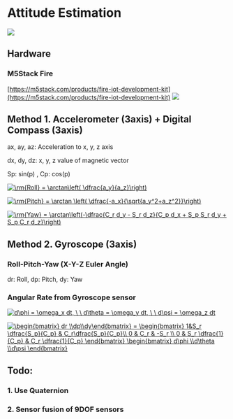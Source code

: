 # Attitude Estimation

[![](http://img.youtube.com/vi/vcjLgSbgT18/0.jpg)](http://www.youtube.com/watch?v=vcjLgSbgT18 "")

## Hardware
### M5Stack Fire
[https://m5stack.com/products/fire-iot-development-kit](https://m5stack.com/products/fire-iot-development-kit)
![](https://cdn.shopify.com/s/files/1/0056/7689/2250/products/4_70cfd3b4-c28f-4bc2-8add-8b199ccd23cf_1200x1200.jpg?v=1589762088)


## Method 1. Accelerometer (3axis) + Digital Compass (3axis)

ax, ay, az: Acceleration to x, y, z axis

dx, dy, dz: x, y, z value of magnetic vector

Sp: sin(p) , Cp: cos(p)

<a href="https://www.codecogs.com/eqnedit.php?latex=\rm{Roll}&space;=&space;\arctan\left(&space;\dfrac{a_y}{a_z}\right)" target="_blank"><img src="https://latex.codecogs.com/gif.latex?\rm{Roll}&space;=&space;\arctan\left(&space;\dfrac{a_y}{a_z}\right)" title="\rm{Roll} = \arctan\left( \dfrac{a_y}{a_z}\right)" /></a>

<a href="https://www.codecogs.com/eqnedit.php?latex=\rm{Pitch}&space;=&space;\arctan&space;\left(&space;\dfrac{-a_x}{\sqrt{a_y^2&plus;a_z^2}}\right)" target="_blank"><img src="https://latex.codecogs.com/gif.latex?\rm{Pitch}&space;=&space;\arctan&space;\left(&space;\dfrac{-a_x}{\sqrt{a_y^2&plus;a_z^2}}\right)" title="\rm{Pitch} = \arctan \left( \dfrac{-a_x}{\sqrt{a_y^2+a_z^2}}\right)" /></a>

<a href="https://www.codecogs.com/eqnedit.php?latex=\rm{Yaw}&space;=&space;\arctan\left(-\dfrac{C_r&space;d_y&space;-&space;S_r&space;d_z}{C_p&space;d_x&space;&plus;&space;S_p&space;S_r&space;d_y&space;&plus;&space;S_p&space;C_r&space;d_z}\right)" target="_blank"><img src="https://latex.codecogs.com/gif.latex?\rm{Yaw}&space;=&space;\arctan\left(-\dfrac{C_r&space;d_y&space;-&space;S_r&space;d_z}{C_p&space;d_x&space;&plus;&space;S_p&space;S_r&space;d_y&space;&plus;&space;S_p&space;C_r&space;d_z}\right)" title="\rm{Yaw} = \arctan\left(-\dfrac{C_r d_y - S_r d_z}{C_p d_x + S_p S_r d_y + S_p C_r d_z}\right)" /></a>

<!--
$\rm{Roll} = \arctan\left( \dfrac{a_y}{a_z}\right)$

$\rm{Pitch} = \arctan \left( \dfrac{-a_x}{\sqrt{a_y^2+a_z^2}}\right)$

$\rm{Yaw} = \arctan\left(-\dfrac{C_r d_y - S_r d_z}{C_p d_x + S_p S_r d_y + S_p C_r d_z}\right)$
-->

## Method 2. Gyroscope (3axis)
### Roll-Pitch-Yaw (X-Y-Z Euler Angle)

dr: Roll, dp: Pitch, dy: Yaw

### Angular Rate from Gyroscope sensor

<!--- 
$d\phi = \omega_x dt, \ \ d\theta = \omega_y dt, \ \ d\psi = \omega_z dt$
-->
<a href="https://www.codecogs.com/eqnedit.php?latex=d\phi&space;=&space;\omega_x&space;dt,&space;\&space;\&space;d\theta&space;=&space;\omega_y&space;dt,&space;\&space;\&space;d\psi&space;=&space;\omega_z&space;dt" target="_blank"><img src="https://latex.codecogs.com/gif.latex?d\phi&space;=&space;\omega_x&space;dt,&space;\&space;\&space;d\theta&space;=&space;\omega_y&space;dt,&space;\&space;\&space;d\psi&space;=&space;\omega_z&space;dt" title="d\phi = \omega_x dt, \ \ d\theta = \omega_y dt, \ \ d\psi = \omega_z dt" /></a>
<!--- 
$\begin{bmatrix} dr \\dp\\dy\end{bmatrix} = \begin{bmatrix}  1&S_r \dfrac{S_p}{C_p} & C_r\dfrac{S_p}{C_p}\\ 0 & C_r & -S_r \\ 0 & S_r \dfrac{1}{C_p} & C_r \dfrac{1}{C_p} \end{bmatrix} \begin{bmatrix} d\phi \\d\theta \\d\psi \end{bmatrix}$ 
 --->
<a href="https://www.codecogs.com/eqnedit.php?latex=\begin{bmatrix}&space;dr&space;\\dp\\dy\end{bmatrix}&space;=&space;\begin{bmatrix}&space;1&S_r&space;\dfrac{S_p}{C_p}&space;&&space;C_r\dfrac{S_p}{C_p}\\&space;0&space;&&space;C_r&space;&&space;-S_r&space;\\&space;0&space;&&space;S_r&space;\dfrac{1}{C_p}&space;&&space;C_r&space;\dfrac{1}{C_p}&space;\end{bmatrix}&space;\begin{bmatrix}&space;d\phi&space;\\d\theta&space;\\d\psi&space;\end{bmatrix}" target="_blank"><img src="https://latex.codecogs.com/gif.latex?\begin{bmatrix}&space;dr&space;\\dp\\dy\end{bmatrix}&space;=&space;\begin{bmatrix}&space;1&S_r&space;\dfrac{S_p}{C_p}&space;&&space;C_r\dfrac{S_p}{C_p}\\&space;0&space;&&space;C_r&space;&&space;-S_r&space;\\&space;0&space;&&space;S_r&space;\dfrac{1}{C_p}&space;&&space;C_r&space;\dfrac{1}{C_p}&space;\end{bmatrix}&space;\begin{bmatrix}&space;d\phi&space;\\d\theta&space;\\d\psi&space;\end{bmatrix}" title="\begin{bmatrix} dr \\dp\\dy\end{bmatrix} = \begin{bmatrix} 1&S_r \dfrac{S_p}{C_p} & C_r\dfrac{S_p}{C_p}\\ 0 & C_r & -S_r \\ 0 & S_r \dfrac{1}{C_p} & C_r \dfrac{1}{C_p} \end{bmatrix} \begin{bmatrix} d\phi \\d\theta \\d\psi \end{bmatrix}" /></a>

## Todo: 
### 1. Use Quaternion

### 2. Sensor fusion of 9DOF sensors

